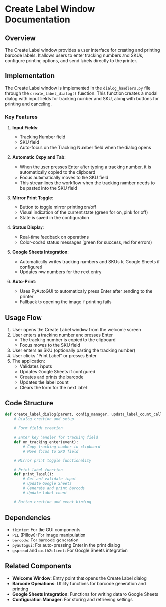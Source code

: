 # Create Label Window Documentation

## Overview

The Create Label window provides a user interface for creating and printing barcode labels. It allows users to enter tracking numbers and SKUs, configure printing options, and send labels directly to the printer.

## Implementation

The Create Label window is implemented in the `dialog_handlers.py` file through the `create_label_dialog()` function. This function creates a modal dialog with input fields for tracking number and SKU, along with buttons for printing and canceling.

### Key Features

1. **Input Fields**: 
   - Tracking Number field
   - SKU field
   - Auto-focus on the Tracking Number field when the dialog opens

2. **Automatic Copy and Tab**:
   - When the user presses Enter after typing a tracking number, it is automatically copied to the clipboard
   - Focus automatically moves to the SKU field
   - This streamlines the workflow when the tracking number needs to be pasted into the SKU field

3. **Mirror Print Toggle**:
   - Button to toggle mirror printing on/off
   - Visual indication of the current state (green for on, pink for off)
   - State is saved in the configuration

4. **Status Display**:
   - Real-time feedback on operations
   - Color-coded status messages (green for success, red for errors)

5. **Google Sheets Integration**:
   - Automatically writes tracking numbers and SKUs to Google Sheets if configured
   - Updates row numbers for the next entry

6. **Auto-Print**:
   - Uses PyAutoGUI to automatically press Enter after sending to the printer
   - Fallback to opening the image if printing fails

## Usage Flow

1. User opens the Create Label window from the welcome screen
2. User enters a tracking number and presses Enter
   - The tracking number is copied to the clipboard
   - Focus moves to the SKU field
3. User enters an SKU (optionally pasting the tracking number)
4. User clicks "Print Label" or presses Enter
5. The application:
   - Validates inputs
   - Updates Google Sheets if configured
   - Creates and prints the barcode
   - Updates the label count
   - Clears the form for the next label

## Code Structure

```python
def create_label_dialog(parent, config_manager, update_label_count_callback):
    # Dialog creation and setup
    
    # Form fields creation
    
    # Enter key handler for tracking field
    def on_tracking_enter(event):
        # Copy tracking number to clipboard
        # Move focus to SKU field
    
    # Mirror print toggle functionality
    
    # Print label function
    def print_label():
        # Get and validate input
        # Update Google Sheets
        # Generate and print barcode
        # Update label count
    
    # Button creation and event binding
```

## Dependencies

- `tkinter`: For the GUI components
- `PIL` (Pillow): For image manipulation
- `barcode`: For barcode generation
- `pyautogui`: For auto-pressing Enter in the print dialog
- `gspread` and `oauth2client`: For Google Sheets integration

## Related Components

- **Welcome Window**: Entry point that opens the Create Label dialog
- **Barcode Operations**: Utility functions for barcode generation and printing
- **Google Sheets Integration**: Functions for writing data to Google Sheets
- **Configuration Manager**: For storing and retrieving settings
